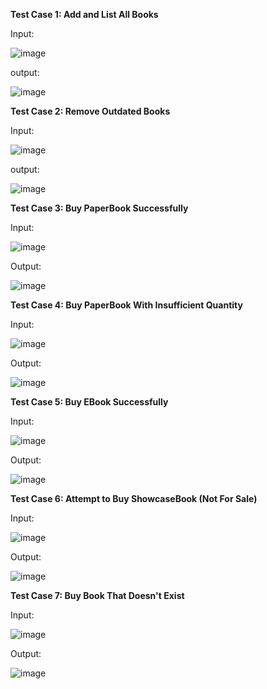  **Test Case 1: Add and List All Books**
 
 Input:
 
 ![image](https://github.com/user-attachments/assets/d9390c9f-faa2-484f-a14c-cd942a78f464)

output:

![image](https://github.com/user-attachments/assets/98e23aea-3a92-4c9d-8e6d-6a9bc9136ff1)

**Test Case 2: Remove Outdated Books**

Input:

![image](https://github.com/user-attachments/assets/d18e23f0-c4fd-4489-b208-f935f3b37fd8)

output:

![image](https://github.com/user-attachments/assets/c13a9ed6-f05a-4e91-9143-dc1575eaf3b5)

**Test Case 3: Buy PaperBook Successfully**

Input:

![image](https://github.com/user-attachments/assets/8fbd49e9-a43b-4611-a0f2-9c0a8af10da7)

Output:

![image](https://github.com/user-attachments/assets/dc8675ca-9952-4dd2-a4fe-30bafd3cf13a)

**Test Case 4: Buy PaperBook With Insufficient Quantity**

Input:

![image](https://github.com/user-attachments/assets/595dbb28-a0eb-4b41-ae74-3eca6a8c837e)

Output:

![image](https://github.com/user-attachments/assets/78ba2d5a-6497-4242-89bc-ff4fd5164dbb)

**Test Case 5: Buy EBook Successfully**

Input:

![image](https://github.com/user-attachments/assets/75a946c0-b582-4206-bc72-cc7f7416b57d)

Output:

![image](https://github.com/user-attachments/assets/a59e94a5-ae11-4cc3-8218-bdf3e3477046)

**Test Case 6: Attempt to Buy ShowcaseBook (Not For Sale)**

Input:

![image](https://github.com/user-attachments/assets/5ef901b4-1fe2-4ca3-9c52-0508f0af69fa)

Output:

![image](https://github.com/user-attachments/assets/ed22f9c3-9753-4244-b603-fc9c352f9bb2)

**Test Case 7: Buy Book That Doesn't Exist**

Input:

![image](https://github.com/user-attachments/assets/4b3d35b1-e4fb-4dab-a2b6-4d943f1fc1a1)

Output:

![image](https://github.com/user-attachments/assets/da60ca5c-b855-40e4-86c2-8e302c644ade)











